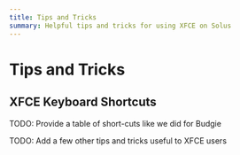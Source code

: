 ```yaml
---
title: Tips and Tricks
summary: Helpful tips and tricks for using XFCE on Solus
---
```


# Tips and Tricks

## XFCE Keyboard Shortcuts

TODO: Provide a table of short-cuts like we did for Budgie

TODO: Add a few other tips and tricks useful to XFCE users
